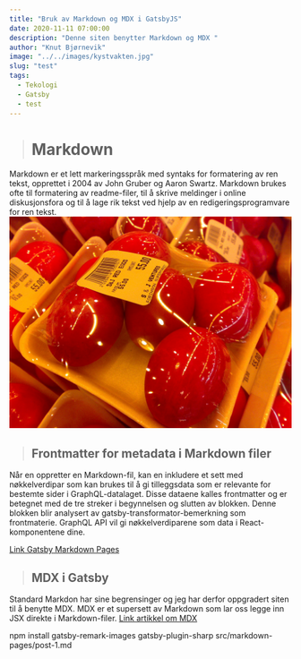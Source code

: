 ```yaml
---
title: "Bruk av Markdown og MDX i GatsbyJS"
date: 2020-11-11 07:00:00
description: "Denne siten benytter Markdown og MDX "
author: "Knut Bjørnevik"
image: "../../images/kystvakten.jpg"
slug: "test"
tags:
  - Tekologi
  - Gatsby
  - test
---
```


># Markdown
Markdown er et lett markeringsspråk med syntaks for formatering av ren 
tekst, opprettet i 2004 av John Gruber og Aaron Swartz. Markdown brukes
ofte til formatering av readme-filer, til å skrive meldinger i online 
diskusjonsfora og til å lage rik tekst ved hjelp av en 
redigeringsprogramvare for ren tekst.
![Chinese Salty Egg](../../images/salty_egg.jpg)
> ## Frontmatter for metadata i Markdown filer
Når en oppretter en Markdown-fil, kan en inkludere et sett med nøkkelverdipar som kan brukes til å gi tilleggsdata som er relevante for bestemte sider i GraphQL-datalaget. Disse dataene kalles frontmatter og er betegnet med de tre streker i begynnelsen og slutten av blokken. Denne blokken blir analysert av gatsby-transformator-bemerkning som frontmaterie. GraphQL API vil gi nøkkelverdiparene som data i React-komponentene dine.

<a target="_blank" rel="noopener noreferrer" 
href= "https://www.gatsbyjs.com/docs/adding-markdown-pages" > Link Gatsby Markdown Pages</a>


>## MDX i Gatsby
Standard Markdon har sine begrensinger og jeg har derfor oppgradert siten til å benytte MDX. MDX er et supersett av Markdown som lar oss legge inn JSX direkte i Markdown-filer.
<a target="_blank" rel="noopener noreferrer" href= "https://www.digitalocean.com/community/tutorials/gatsbyjs-mdx-in-gatsby" > Link artikkel om MDX </a>

npm install gatsby-remark-images gatsby-plugin-sharp
src/markdown-pages/post-1.md
